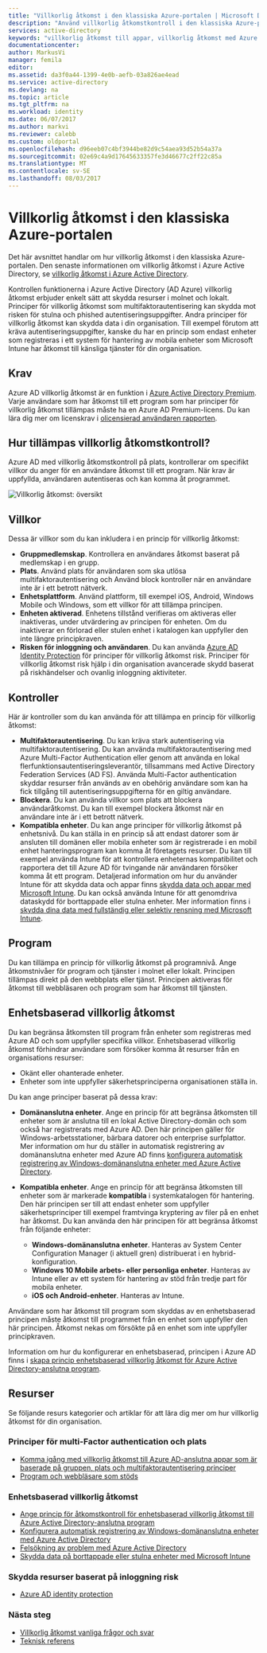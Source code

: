 ```yaml
---
title: "Villkorlig åtkomst i den klassiska Azure-portalen | Microsoft Docs"
description: "Använd villkorlig åtkomstkontroll i den klassiska Azure-portalen för att söka efter särskilda villkor vid autentisering för åtkomst till program."
services: active-directory
keywords: "villkorlig åtkomst till appar, villkorlig åtkomst med Azure AD, säker åtkomst till företagets resurser, principer för villkorlig åtkomst"
documentationcenter: 
author: MarkusVi
manager: femila
editor: 
ms.assetid: da3f0a44-1399-4e0b-aefb-03a826ae4ead
ms.service: active-directory
ms.devlang: na
ms.topic: article
ms.tgt_pltfrm: na
ms.workload: identity
ms.date: 06/07/2017
ms.author: markvi
ms.reviewer: calebb
ms.custom: oldportal
ms.openlocfilehash: d96eeb07c4bf3944be82d9c54aea93d52b54a37a
ms.sourcegitcommit: 02e69c4a9d17645633357fe3d46677c2ff22c85a
ms.translationtype: MT
ms.contentlocale: sv-SE
ms.lasthandoff: 08/03/2017
---
```

# <a name="conditional-access-in-the-azure-classic-portal"></a>Villkorlig åtkomst i den klassiska Azure-portalen

Det här avsnittet handlar om hur villkorlig åtkomst i den klassiska Azure-portalen. Den senaste informationen om villkorlig åtkomst i Azure Active Directory, se [villkorlig åtkomst i Azure Active Directory](active-directory-conditional-access-azure-portal.md).


Kontrollen funktionerna i Azure Active Directory (AD Azure) villkorlig åtkomst erbjuder enkelt sätt att skydda resurser i molnet och lokalt. Principer för villkorlig åtkomst som multifaktorautentisering kan skydda mot risken för stulna och phished autentiseringsuppgifter. Andra principer för villkorlig åtkomst kan skydda data i din organisation. Till exempel förutom att kräva autentiseringsuppgifter, kanske du har en princip som endast enheter som registreras i ett system för hantering av mobila enheter som Microsoft Intune har åtkomst till känsliga tjänster för din organisation.

## <a name="prerequisites"></a>Krav
Azure AD villkorlig åtkomst är en funktion i [Azure Active Directory Premium](http://www.microsoft.com/identity). Varje användare som har åtkomst till ett program som har principer för villkorlig åtkomst tillämpas måste ha en Azure AD Premium-licens. Du kan lära dig mer om licenskrav i [olicensierad användaren rapporten](https://aka.ms/utc5ix).

## <a name="how-is-conditional-access-control-enforced"></a>Hur tillämpas villkorlig åtkomstkontroll?
Azure AD med villkorlig åtkomstkontroll på plats, kontrollerar om specifikt villkor du anger för en användare åtkomst till ett program. När krav är uppfyllda, användaren autentiseras och kan komma åt programmet.  

![Villkorlig åtkomst: översikt](./media/active-directory-conditional-access/conditionalaccess-overview.png)

## <a name="conditions"></a>Villkor
Dessa är villkor som du kan inkludera i en princip för villkorlig åtkomst:

* **Gruppmedlemskap**. Kontrollera en användares åtkomst baserat på medlemskap i en grupp.
* **Plats**. Använd plats för användaren som ska utlösa multifaktorautentisering och Använd block kontroller när en användare inte är i ett betrott nätverk.
* **Enhetsplattform**. Använd plattform, till exempel iOS, Android, Windows Mobile och Windows, som ett villkor för att tillämpa principen.
* **Enheten aktiverad**. Enhetens tillstånd verifieras om aktiveras eller inaktiveras, under utvärdering av principen för enheten. Om du inaktiverar en förlorad eller stulen enhet i katalogen kan uppfyller den inte längre principkraven.
* **Risken för inloggning och användaren**. Du kan använda [Azure AD Identity Protection](active-directory-identityprotection.md) för principer för villkorlig åtkomst risk. Principer för villkorlig åtkomst risk hjälp i din organisation avancerade skydd baserat på riskhändelser och ovanlig inloggning aktiviteter.

## <a name="controls"></a>Kontroller
Här är kontroller som du kan använda för att tillämpa en princip för villkorlig åtkomst:

* **Multifaktorautentisering**. Du kan kräva stark autentisering via multifaktorautentisering. Du kan använda multifaktorautentisering med Azure Multi-Factor Authentication eller genom att använda en lokal flerfunktionsautentiseringsleverantör, tillsammans med Active Directory Federation Services (AD FS). Använda Multi-Factor authentication skyddar resurser från används av en obehörig användare som kan ha fick tillgång till autentiseringsuppgifterna för en giltig användare.
* **Blockera**. Du kan använda villkor som plats att blockera användaråtkomst. Du kan till exempel blockera åtkomst när en användare inte är i ett betrott nätverk.
* **Kompatibla enheter**. Du kan ange principer för villkorlig åtkomst på enhetsnivå. Du kan ställa in en princip så att endast datorer som är ansluten till domänen eller mobila enheter som är registrerade i en mobil enhet hanteringsprogram kan komma åt företagets resurser. Du kan till exempel använda Intune för att kontrollera enheternas kompatibilitet och rapportera det till Azure AD för tvingande när användaren försöker komma åt ett program. Detaljerad information om hur du använder Intune för att skydda data och appar finns [skydda data och appar med Microsoft Intune](https://docs.microsoft.com/intune/deploy-use/protect-apps-and-data-with-microsoft-intune). Du kan också använda Intune för att genomdriva dataskydd för borttappade eller stulna enheter. Mer information finns i [skydda dina data med fullständig eller selektiv rensning med Microsoft Intune](https://docs.microsoft.com/intune/deploy-use/use-remote-wipe-to-help-protect-data-using-microsoft-intune).

## <a name="applications"></a>Program
Du kan tillämpa en princip för villkorlig åtkomst på programnivå. Ange åtkomstnivåer för program och tjänster i molnet eller lokalt. Principen tillämpas direkt på den webbplats eller tjänst. Principen aktiveras för åtkomst till webbläsaren och program som har åtkomst till tjänsten.

## <a name="device-based-conditional-access"></a>Enhetsbaserad villkorlig åtkomst
Du kan begränsa åtkomsten till program från enheter som registreras med Azure AD och som uppfyller specifika villkor. Enhetsbaserad villkorlig åtkomst förhindrar användare som försöker komma åt resurser från en organisations resurser:

* Okänt eller ohanterade enheter.
* Enheter som inte uppfyller säkerhetsprinciperna organisationen ställa in.

Du kan ange principer baserat på dessa krav:

* **Domänanslutna enheter**. Ange en princip för att begränsa åtkomsten till enheter som är anslutna till en lokal Active Directory-domän och som också har registrerats med Azure AD. Den här principen gäller för Windows-arbetsstationer, bärbara datorer och enterprise surfplattor.
  Mer information om hur du ställer in automatisk registrering av domänanslutna enheter med Azure AD finns [konfigurera automatisk registrering av Windows-domänanslutna enheter med Azure Active Directory](active-directory-conditional-access-automatic-device-registration-setup.md).
* **Kompatibla enheter**. Ange en princip för att begränsa åtkomsten till enheter som är markerade **kompatibla** i systemkatalogen för hantering. Den här principen ser till att endast enheter som uppfyller säkerhetsprinciper till exempel framtvinga kryptering av filer på en enhet har åtkomst. Du kan använda den här principen för att begränsa åtkomst från följande enheter:
  
  * **Windows-domänanslutna enheter**. Hanteras av System Center Configuration Manager (i aktuell gren) distribuerat i en hybrid-konfiguration.
  * **Windows 10 Mobile arbets- eller personliga enheter**. Hanteras av Intune eller av ett system för hantering av stöd från tredje part för mobila enheter.
  * **iOS och Android-enheter**. Hanteras av Intune.

Användare som har åtkomst till program som skyddas av en enhetsbaserad principen måste åtkomst till programmet från en enhet som uppfyller den här principen. Åtkomst nekas om försökte på en enhet som inte uppfyller principkraven.

Information om hur du konfigurerar en enhetsbaserad, principen i Azure AD finns i [skapa princip enhetsbaserad villkorlig åtkomst för Azure Active Directory-anslutna program](active-directory-conditional-access-policy-connected-applications.md).

## <a name="resources"></a>Resurser
Se följande resurs kategorier och artiklar för att lära dig mer om hur villkorlig åtkomst för din organisation.

### <a name="multi-factor-authentication-and-location-policies"></a>Principer för multi-Factor authentication och plats
* [Komma igång med villkorlig åtkomst till Azure AD-anslutna appar som är baserade på gruppen, plats och multifaktorautentisering principer](active-directory-conditional-access-azuread-connected-apps.md)
* [Program och webbläsare som stöds](active-directory-conditional-access-supported-apps.md)

### <a name="device-based-conditional-access"></a>Enhetsbaserad villkorlig åtkomst
* [Ange princip för åtkomstkontroll för enhetsbaserad villkorlig åtkomst till Azure Active Directory-anslutna program](active-directory-conditional-access-policy-connected-applications.md)
* [Konfigurera automatisk registrering av Windows-domänanslutna enheter med Azure Active Directory](active-directory-conditional-access-automatic-device-registration-setup.md)
* [Felsökning av problem med Azure Active Directory](active-directory-conditional-access-device-remediation.md)
* [Skydda data på borttappade eller stulna enheter med Microsoft Intune](https://docs.microsoft.com/intune/deploy-use/use-remote-wipe-to-help-protect-data-using-microsoft-intune)

### <a name="protect-resources-based-on-sign-in-risk"></a>Skydda resurser baserat på inloggning risk
* [Azure AD identity protection](active-directory-identityprotection.md)

### <a name="next-steps"></a>Nästa steg
* [Villkorlig åtkomst vanliga frågor och svar](active-directory-conditional-faqs.md)
* [Teknisk referens](active-directory-conditional-access-technical-reference.md)

